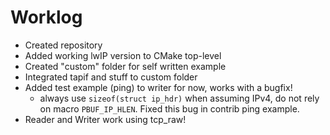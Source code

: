 # Worklog

- Created repository
- Added working lwIP version to CMake top-level
- Created "custom" folder for self written example
- Integrated tapif and stuff to custom folder
- Added test example (ping) to writer for now, works with a bugfix!
    - always use `sizeof(struct ip_hdr)` when assuming IPv4, do not rely on macro `PBUF_IP_HLEN`. Fixed this bug in contrib ping example.
- Reader and Writer work using tcp_raw!